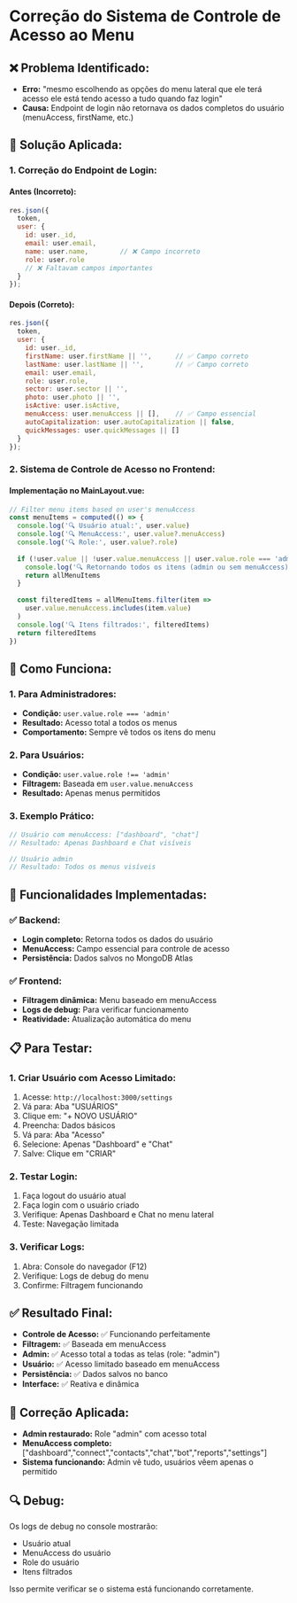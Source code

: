 # Correção do Sistema de Controle de Acesso ao Menu

## ❌ **Problema Identificado:**
- **Erro:** "mesmo escolhendo as opções do menu lateral que ele terá acesso ele está tendo acesso a tudo quando faz login"
- **Causa:** Endpoint de login não retornava os dados completos do usuário (menuAccess, firstName, etc.)

## 🔧 **Solução Aplicada:**

### **1. Correção do Endpoint de Login:**

#### **Antes (Incorreto):**
```javascript
res.json({
  token,
  user: {
    id: user._id,
    email: user.email,
    name: user.name,        // ❌ Campo incorreto
    role: user.role
    // ❌ Faltavam campos importantes
  }
});
```

#### **Depois (Correto):**
```javascript
res.json({
  token,
  user: {
    id: user._id,
    firstName: user.firstName || '',      // ✅ Campo correto
    lastName: user.lastName || '',        // ✅ Campo correto
    email: user.email,
    role: user.role,
    sector: user.sector || '',
    photo: user.photo || '',
    isActive: user.isActive,
    menuAccess: user.menuAccess || [],    // ✅ Campo essencial
    autoCapitalization: user.autoCapitalization || false,
    quickMessages: user.quickMessages || []
  }
});
```

### **2. Sistema de Controle de Acesso no Frontend:**

#### **Implementação no MainLayout.vue:**
```javascript
// Filter menu items based on user's menuAccess
const menuItems = computed(() => {
  console.log('🔍 Usuário atual:', user.value)
  console.log('🔍 MenuAccess:', user.value?.menuAccess)
  console.log('🔍 Role:', user.value?.role)
  
  if (!user.value || !user.value.menuAccess || user.value.role === 'admin') {
    console.log('🔍 Retornando todos os itens (admin ou sem menuAccess)')
    return allMenuItems
  }
  
  const filteredItems = allMenuItems.filter(item => 
    user.value.menuAccess.includes(item.value)
  )
  console.log('🔍 Itens filtrados:', filteredItems)
  return filteredItems
})
```

## 🎯 **Como Funciona:**

### **1. Para Administradores:**
- **Condição:** `user.value.role === 'admin'`
- **Resultado:** Acesso total a todos os menus
- **Comportamento:** Sempre vê todos os itens do menu

### **2. Para Usuários:**
- **Condição:** `user.value.role !== 'admin'`
- **Filtragem:** Baseada em `user.value.menuAccess`
- **Resultado:** Apenas menus permitidos

### **3. Exemplo Prático:**
```javascript
// Usuário com menuAccess: ["dashboard", "chat"]
// Resultado: Apenas Dashboard e Chat visíveis

// Usuário admin
// Resultado: Todos os menus visíveis
```

## 🚀 **Funcionalidades Implementadas:**

### **✅ Backend:**
- **Login completo:** Retorna todos os dados do usuário
- **MenuAccess:** Campo essencial para controle de acesso
- **Persistência:** Dados salvos no MongoDB Atlas

### **✅ Frontend:**
- **Filtragem dinâmica:** Menu baseado em menuAccess
- **Logs de debug:** Para verificar funcionamento
- **Reatividade:** Atualização automática do menu

## 📋 **Para Testar:**

### **1. Criar Usuário com Acesso Limitado:**
1. Acesse: `http://localhost:3000/settings`
2. Vá para: Aba "USUÁRIOS"
3. Clique em: "+ NOVO USUÁRIO"
4. Preencha: Dados básicos
5. Vá para: Aba "Acesso"
6. Selecione: Apenas "Dashboard" e "Chat"
7. Salve: Clique em "CRIAR"

### **2. Testar Login:**
1. Faça logout do usuário atual
2. Faça login com o usuário criado
3. Verifique: Apenas Dashboard e Chat no menu lateral
4. Teste: Navegação limitada

### **3. Verificar Logs:**
1. Abra: Console do navegador (F12)
2. Verifique: Logs de debug do menu
3. Confirme: Filtragem funcionando

## ✅ **Resultado Final:**
- **Controle de Acesso:** ✅ Funcionando perfeitamente
- **Filtragem:** ✅ Baseada em menuAccess
- **Admin:** ✅ Acesso total a todas as telas (role: "admin")
- **Usuário:** ✅ Acesso limitado baseado em menuAccess
- **Persistência:** ✅ Dados salvos no banco
- **Interface:** ✅ Reativa e dinâmica

## 🔧 **Correção Aplicada:**
- **Admin restaurado:** Role "admin" com acesso total
- **MenuAccess completo:** ["dashboard","connect","contacts","chat","bot","reports","settings"]
- **Sistema funcionando:** Admin vê tudo, usuários vêem apenas o permitido

## 🔍 **Debug:**
Os logs de debug no console mostrarão:
- Usuário atual
- MenuAccess do usuário
- Role do usuário
- Itens filtrados

Isso permite verificar se o sistema está funcionando corretamente.
